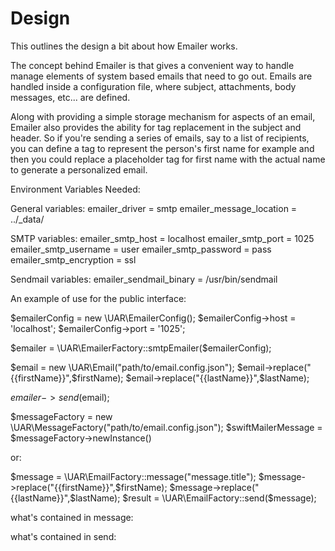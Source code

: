 # Design

This outlines the design a bit about how Emailer works.

The concept behind Emailer is that gives a convenient way to handle manage elements of system based emails that need to
go out. Emails are handled inside a configuration file, where subject, attachments, body messages, etc... are defined.

Along with providing a simple storage mechanism for aspects of an email, Emailer also provides the ability for tag
replacement in the subject and header. So if you're sending a series of emails, say to a list of recipients, you can
define a tag to represent the person's first name for example and then you could replace a placeholder tag for
first name with the actual name to generate a personalized email.

Environment Variables Needed:

General variables:
emailer_driver = smtp
emailer_message_location = ../_data/

SMTP variables:
emailer_smtp_host = localhost
emailer_smtp_port = 1025
emailer_smtp_username = user
emailer_smtp_password = pass
emailer_smtp_encryption = ssl

Sendmail variables:
emailer_sendmail_binary = /usr/bin/sendmail







An example of use for the public interface:


$emailerConfig = new \UAR\EmailerConfig();
$emailerConfig->host = 'localhost';
$emailerConfig->port = '1025';


$emailer = \UAR\EmailerFactory::smtpEmailer($emailerConfig);

$email = new \UAR\Email("path/to/email.config.json");
$email->replace("{{firstName}}",$firstName);
$email->replace("{{lastName}}",$lastName);

$emailer->send($email);




$messageFactory = new \UAR\MessageFactory("path/to/email.config.json");
$swiftMailerMessage = $messageFactory->newInstance()


or:

$message = \UAR\EmailFactory::message("message.title");
$message->replace("{{firstName}}",$firstName);
$message->replace("{{lastName}}",$lastName);
$result = \UAR\EmailFactory::send($message);


what's contained in message:





what's contained in send:



